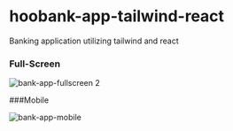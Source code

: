 # hoobank-app-tailwind-react
Banking application utilizing tailwind and react

### Full-Screen

![bank-app-fullscreen 2](https://github.com/DevinciCodes/hoobank-app-tailwind-react/assets/104049282/8be203fa-1d92-4e40-94c0-0ba6abc325e5)


###Mobile

![bank-app-mobile](https://github.com/DevinciCodes/hoobank-app-tailwind-react/assets/104049282/b091bfa7-32ca-48f3-a9ea-feb951634b88)
